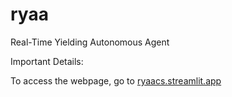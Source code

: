 # ryaa
Real-Time Yielding Autonomous Agent


Important Details: 

To access the webpage, go to [ryaacs.streamlit.app](https://ryaacs.streamlit.app/)